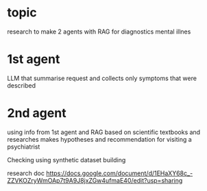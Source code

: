 # topic
research to make 2 agents with RAG for diagnostics mental illnes

# 1st agent
LLM that summarise request and collects only symptoms that were described

# 2nd agent
using info from 1st agent and RAG based on scientific textbooks and researches makes hypotheses and recommendation for visiting a psychiatrist



Checking using synthetic dataset building


research doc
https://docs.google.com/document/d/1EHaXY68c_-ZZVKOZryWmOAp7t9A9J8jxZGw4ufmaE40/edit?usp=sharing
